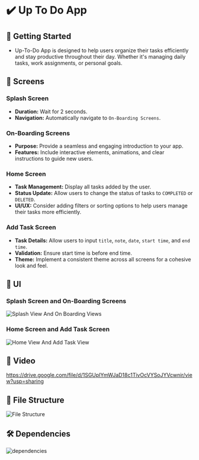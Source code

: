 # ✔️ Up To Do App
 
## 🚀 Getting Started

- Up-To-Do App is designed to help users organize their tasks efficiently and stay productive throughout their day. Whether it's managing daily tasks, work assignments, or personal goals.

## 🤳 Screens

### Splash Screen
- **Duration:** Wait for 2 seconds.
- **Navigation:** Automatically navigate to `On-Boarding Screens`.

### On-Boarding Screens
- **Purpose:** Provide a seamless and engaging introduction to your app.
- **Features:** Include interactive elements, animations, and clear instructions to guide new users.

### Home Screen
- **Task Management:** Display all tasks added by the user.
- **Status Update:** Allow users to change the status of tasks to `COMPLETED` or `DELETED`.
- **UI/UX:** Consider adding filters or sorting options to help users manage their tasks more efficiently.

### Add Task Screen
- **Task Details:** Allow users to input `title`, `note`, `date`, `start time`, and `end time`.
- **Validation:** Ensure start time is before end time.
- **Theme:** Implement a consistent theme across all screens for a cohesive look and feel.


## 📱 UI
 
### Splash Screen and On-Boarding Screens
 ![Splash View  And On Boarding Views](https://github.com/user-attachments/assets/46215aad-376c-41d1-9e88-94923140df2f)

### Home Screen and Add Task Screen
 
![Home View And Add Task View](https://github.com/user-attachments/assets/86d702f5-01dc-468a-8f17-fa5342ee5627)

## 🎥 Video
https://drive.google.com/file/d/1SGUplYmWJaD18c1TivOcVYSoJYVcwnir/view?usp=sharing
 
## 📁 File Structure
 ![File Structure](https://github.com/user-attachments/assets/8ed8505a-75f0-4439-b4b9-16a8a62513c3)

## 🛠 Dependencies
![dependencies](https://github.com/user-attachments/assets/8e5884db-4490-42d2-8f4e-d03e14f88b28)





